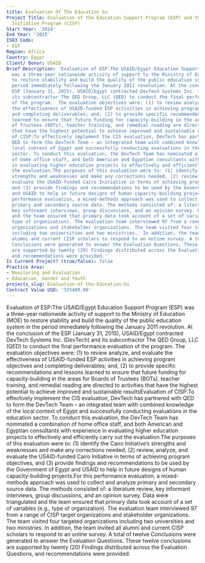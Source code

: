 ```yaml
---
title: Evaluation Of The Education Su
Project Title: Evaluation of the Education Support Program (ESP) and the Cairo Scholarship
  Initiative Program (CISP)
Start Year: '2014'
End Year: '2015'
ISO3 Code:
- EGY
Region: Africa
Country: Egypt
Client/ Donor: USAID
Brief Description: 'Evaluation of ESP:The USAID/Egypt Education Support Program (ESP)
  was a three-year nationwide activity of support to the Ministry of Education (MOE)
  to restore stability and build the quality of the public education system in the
  period immediately following the January 2011 revolution. At the conclusion of the
  ESP (January 31, 2015), USAID/Egypt contracted DevTech Systems Inc. (DevTech) and
  its subcontractor The QED Group, LLC (QED) to conduct the final performance evaluation
  of the program.  The evaluation objectives were: (1) to review analyze, and evaluate
  the effectiveness of USAID-funded ESP activities in achieving program objectives
  and completing deliverables; and, (2) to provide specific recommendations and lessons
  learned to ensure that future funding for capacity-building in the areas for Boards
  of Trustees (BOTs), teacher training, and remedial reading are directed to activities
  that have the highest potential to achieve improved and sustainable resultsEvaluation
  of CISP:To effectively implement the CIS evaluation, DevTech has partnered with
  QED to form the DevTech Team – an integrated team with combined knowledge of the
  local context of Egypt and successfully conducting evaluations in the education
  sector. To conduct this evaluation, the DevTech Team has nominated a combination
  of home office staff, and both American and Egyptian consultants with experience
  in evaluating higher education projects to effectively and efficiently carry out
  the evaluation.The purposes of this evaluation were to: (1) identify the Cairo Initiative’s
  strengths and weaknesses and make any corrections needed, (2) review, analyze, and
  evaluate the USAID-funded Cairo Initiative in terms of achieving program objectives,
  and (3) provide findings and recommendations to be used by the Government of Egypt
  and USAID to help in future designs of human capacity-building projects.For this
  performance evaluation, a mixed-methods approach was used to collect and analyze
  primary and secondary source data. The methods consisted of: a literature review,
  key informant interviews, group discussions, and an opinion survey. Data were triangulated
  and the team ensured that primary data took account of a set of variables (e.g.,
  type of organization). The evaluation team interviewed 97 from a range of CISP target
  organizations and stakeholder organizations. The team visited four targeted organizations
  including two universities and two ministries.  In addition, the team invited all
  alumni and current CISP scholars to respond to an online survey. A total of twelve
  Conclusions were generated to answer the Evaluation Questions. These twelve conclusions
  are supported by twenty (20) Findings distributed across the Evaluation Questions,
  and recommendations were provided.'
Is Current Project? (true/false): false
Practice Area:
- Monitoring and Evaluation
- Education, Gender and Youth
projects_slug: Evaluation-of-the-Education-Su
Contract Value USD: '325489.00'
---
```


Evaluation of ESP:The USAID/Egypt Education Support Program (ESP) was a three-year nationwide activity of support to the Ministry of Education (MOE) to restore stability and build the quality of the public education system in the period immediately following the January 2011 revolution. At the conclusion of the ESP (January 31, 2015), USAID/Egypt contracted DevTech Systems Inc. (DevTech) and its subcontractor The QED Group, LLC (QED) to conduct the final performance evaluation of the program.  The evaluation objectives were: (1) to review analyze, and evaluate the effectiveness of USAID-funded ESP activities in achieving program objectives and completing deliverables; and, (2) to provide specific recommendations and lessons learned to ensure that future funding for capacity-building in the areas for Boards of Trustees (BOTs), teacher training, and remedial reading are directed to activities that have the highest potential to achieve improved and sustainable resultsEvaluation of CISP:To effectively implement the CIS evaluation, DevTech has partnered with QED to form the DevTech Team – an integrated team with combined knowledge of the local context of Egypt and successfully conducting evaluations in the education sector. To conduct this evaluation, the DevTech Team has nominated a combination of home office staff, and both American and Egyptian consultants with experience in evaluating higher education projects to effectively and efficiently carry out the evaluation.The purposes of this evaluation were to: (1) identify the Cairo Initiative’s strengths and weaknesses and make any corrections needed, (2) review, analyze, and evaluate the USAID-funded Cairo Initiative in terms of achieving program objectives, and (3) provide findings and recommendations to be used by the Government of Egypt and USAID to help in future designs of human capacity-building projects.For this performance evaluation, a mixed-methods approach was used to collect and analyze primary and secondary source data. The methods consisted of: a literature review, key informant interviews, group discussions, and an opinion survey. Data were triangulated and the team ensured that primary data took account of a set of variables (e.g., type of organization). The evaluation team interviewed 97 from a range of CISP target organizations and stakeholder organizations. The team visited four targeted organizations including two universities and two ministries.  In addition, the team invited all alumni and current CISP scholars to respond to an online survey. A total of twelve Conclusions were generated to answer the Evaluation Questions. These twelve conclusions are supported by twenty (20) Findings distributed across the Evaluation Questions, and recommendations were provided.